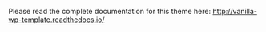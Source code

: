 Please read the complete documentation for this theme here: http://vanilla-wp-template.readthedocs.io/
